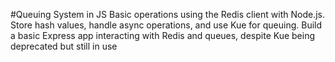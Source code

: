#Queuing System in JS
Basic operations using the Redis client with Node.js. Store hash values, handle async operations, and use Kue for queuing. Build a basic Express app interacting with Redis and queues, despite Kue being deprecated but still in use

